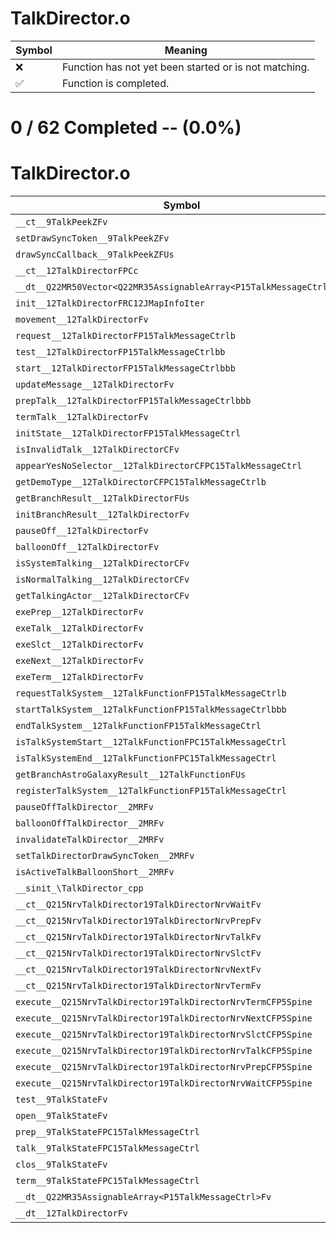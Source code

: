 # TalkDirector.o
| Symbol | Meaning 
| ------------- | ------------- 
| :x: | Function has not yet been started or is not matching. 
| :white_check_mark: | Function is completed. 


# 0 / 62 Completed -- (0.0%)
# TalkDirector.o
| Symbol | Decompiled? |
| ------------- | ------------- |
| `__ct__9TalkPeekZFv` | :x: |
| `setDrawSyncToken__9TalkPeekZFv` | :x: |
| `drawSyncCallback__9TalkPeekZFUs` | :x: |
| `__ct__12TalkDirectorFPCc` | :x: |
| `__dt__Q22MR50Vector<Q22MR35AssignableArray<P15TalkMessageCtrl>>Fv` | :x: |
| `init__12TalkDirectorFRC12JMapInfoIter` | :x: |
| `movement__12TalkDirectorFv` | :x: |
| `request__12TalkDirectorFP15TalkMessageCtrlb` | :x: |
| `test__12TalkDirectorFP15TalkMessageCtrlbb` | :x: |
| `start__12TalkDirectorFP15TalkMessageCtrlbbb` | :x: |
| `updateMessage__12TalkDirectorFv` | :x: |
| `prepTalk__12TalkDirectorFP15TalkMessageCtrlbbb` | :x: |
| `termTalk__12TalkDirectorFv` | :x: |
| `initState__12TalkDirectorFP15TalkMessageCtrl` | :x: |
| `isInvalidTalk__12TalkDirectorCFv` | :x: |
| `appearYesNoSelector__12TalkDirectorCFPC15TalkMessageCtrl` | :x: |
| `getDemoType__12TalkDirectorCFPC15TalkMessageCtrlb` | :x: |
| `getBranchResult__12TalkDirectorFUs` | :x: |
| `initBranchResult__12TalkDirectorFv` | :x: |
| `pauseOff__12TalkDirectorFv` | :x: |
| `balloonOff__12TalkDirectorFv` | :x: |
| `isSystemTalking__12TalkDirectorCFv` | :x: |
| `isNormalTalking__12TalkDirectorCFv` | :x: |
| `getTalkingActor__12TalkDirectorCFv` | :x: |
| `exePrep__12TalkDirectorFv` | :x: |
| `exeTalk__12TalkDirectorFv` | :x: |
| `exeSlct__12TalkDirectorFv` | :x: |
| `exeNext__12TalkDirectorFv` | :x: |
| `exeTerm__12TalkDirectorFv` | :x: |
| `requestTalkSystem__12TalkFunctionFP15TalkMessageCtrlb` | :x: |
| `startTalkSystem__12TalkFunctionFP15TalkMessageCtrlbbb` | :x: |
| `endTalkSystem__12TalkFunctionFP15TalkMessageCtrl` | :x: |
| `isTalkSystemStart__12TalkFunctionFPC15TalkMessageCtrl` | :x: |
| `isTalkSystemEnd__12TalkFunctionFPC15TalkMessageCtrl` | :x: |
| `getBranchAstroGalaxyResult__12TalkFunctionFUs` | :x: |
| `registerTalkSystem__12TalkFunctionFP15TalkMessageCtrl` | :x: |
| `pauseOffTalkDirector__2MRFv` | :x: |
| `balloonOffTalkDirector__2MRFv` | :x: |
| `invalidateTalkDirector__2MRFv` | :x: |
| `setTalkDirectorDrawSyncToken__2MRFv` | :x: |
| `isActiveTalkBalloonShort__2MRFv` | :x: |
| `__sinit_\TalkDirector_cpp` | :x: |
| `__ct__Q215NrvTalkDirector19TalkDirectorNrvWaitFv` | :x: |
| `__ct__Q215NrvTalkDirector19TalkDirectorNrvPrepFv` | :x: |
| `__ct__Q215NrvTalkDirector19TalkDirectorNrvTalkFv` | :x: |
| `__ct__Q215NrvTalkDirector19TalkDirectorNrvSlctFv` | :x: |
| `__ct__Q215NrvTalkDirector19TalkDirectorNrvNextFv` | :x: |
| `__ct__Q215NrvTalkDirector19TalkDirectorNrvTermFv` | :x: |
| `execute__Q215NrvTalkDirector19TalkDirectorNrvTermCFP5Spine` | :x: |
| `execute__Q215NrvTalkDirector19TalkDirectorNrvNextCFP5Spine` | :x: |
| `execute__Q215NrvTalkDirector19TalkDirectorNrvSlctCFP5Spine` | :x: |
| `execute__Q215NrvTalkDirector19TalkDirectorNrvTalkCFP5Spine` | :x: |
| `execute__Q215NrvTalkDirector19TalkDirectorNrvPrepCFP5Spine` | :x: |
| `execute__Q215NrvTalkDirector19TalkDirectorNrvWaitCFP5Spine` | :x: |
| `test__9TalkStateFv` | :x: |
| `open__9TalkStateFv` | :x: |
| `prep__9TalkStateFPC15TalkMessageCtrl` | :x: |
| `talk__9TalkStateFPC15TalkMessageCtrl` | :x: |
| `clos__9TalkStateFv` | :x: |
| `term__9TalkStateFPC15TalkMessageCtrl` | :x: |
| `__dt__Q22MR35AssignableArray<P15TalkMessageCtrl>Fv` | :x: |
| `__dt__12TalkDirectorFv` | :x: |
